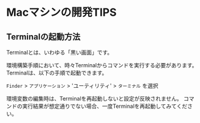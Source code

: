 # Macマシンの開発TIPS

## Terminalの起動方法

Terminalとは、いわゆる「黒い画面」です。

環境構築手順において、時々Terminalからコマンドを実行する必要があります。
Terminalは、以下の手順で起動できます。

`Finder` > `アプリケーション` > 'ユーティリティ' > `ターミナル` を選択

環境変数の編集時は、Terminalを再起動しないと設定が反映されません。
コマンドの実行結果が想定通りでない場合、一度Terminalを再起動してみてください。
